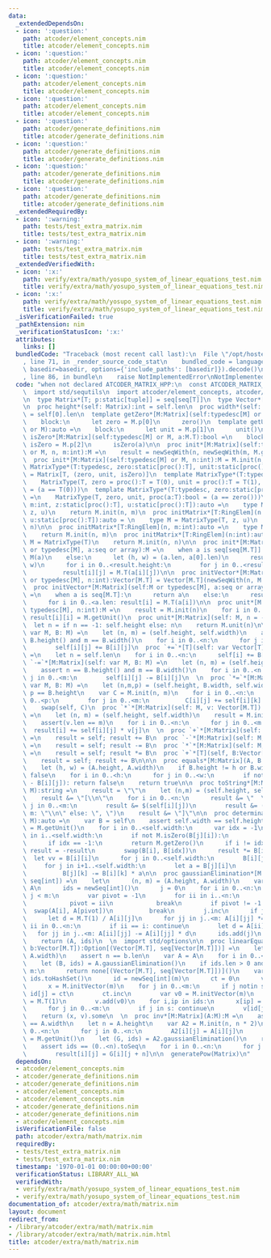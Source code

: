 ```yaml
---
data:
  _extendedDependsOn:
  - icon: ':question:'
    path: atcoder/element_concepts.nim
    title: atcoder/element_concepts.nim
  - icon: ':question:'
    path: atcoder/element_concepts.nim
    title: atcoder/element_concepts.nim
  - icon: ':question:'
    path: atcoder/element_concepts.nim
    title: atcoder/element_concepts.nim
  - icon: ':question:'
    path: atcoder/element_concepts.nim
    title: atcoder/element_concepts.nim
  - icon: ':question:'
    path: atcoder/generate_definitions.nim
    title: atcoder/generate_definitions.nim
  - icon: ':question:'
    path: atcoder/generate_definitions.nim
    title: atcoder/generate_definitions.nim
  - icon: ':question:'
    path: atcoder/generate_definitions.nim
    title: atcoder/generate_definitions.nim
  - icon: ':question:'
    path: atcoder/generate_definitions.nim
    title: atcoder/generate_definitions.nim
  _extendedRequiredBy:
  - icon: ':warning:'
    path: tests/test_extra_matrix.nim
    title: tests/test_extra_matrix.nim
  - icon: ':warning:'
    path: tests/test_extra_matrix.nim
    title: tests/test_extra_matrix.nim
  _extendedVerifiedWith:
  - icon: ':x:'
    path: verify/extra/math/yosupo_system_of_linear_equations_test.nim
    title: verify/extra/math/yosupo_system_of_linear_equations_test.nim
  - icon: ':x:'
    path: verify/extra/math/yosupo_system_of_linear_equations_test.nim
    title: verify/extra/math/yosupo_system_of_linear_equations_test.nim
  _isVerificationFailed: true
  _pathExtension: nim
  _verificationStatusIcon: ':x:'
  attributes:
    links: []
  bundledCode: "Traceback (most recent call last):\n  File \"/opt/hostedtoolcache/Python/3.9.6/x64/lib/python3.9/site-packages/onlinejudge_verify/documentation/build.py\"\
    , line 71, in _render_source_code_stat\n    bundled_code = language.bundle(stat.path,\
    \ basedir=basedir, options={'include_paths': [basedir]}).decode()\n  File \"/opt/hostedtoolcache/Python/3.9.6/x64/lib/python3.9/site-packages/onlinejudge_verify/languages/nim.py\"\
    , line 86, in bundle\n    raise NotImplementedError\nNotImplementedError\n"
  code: "when not declared ATCODER_MATRIX_HPP:\n  const ATCODER_MATRIX_HPP* = 1\n\
    \  import std/sequtils\n  import atcoder/element_concepts, atcoder/generate_definitions\n\
    \n  type Matrix*[T; p:static[tuple]] = seq[seq[T]]\n  type Vector*[T] = seq[T]\n\
    \n  proc height*(self: Matrix):int = self.len\n  proc width*(self: Matrix):int\
    \ = self[0].len\n  template getZero*[M:Matrix](self:typedesc[M] or M):auto =\n\
    \    block:\n      let zero = M.p[0]\n      zero()\n  template getUnit*[M:Matrix](self:typedesc[M]\
    \ or M):auto =\n    block:\n      let unit = M.p[1]\n      unit()\n  template\
    \ isZero*[M:Matrix](self:typedesc[M] or M, a:M.T):bool =\n    block:\n      let\
    \ isZero = M.p[2]\n      isZero(a)\n\n  proc init*[M:Matrix](self:typedesc[M]\
    \ or M, n, m:int):M =\n    result = newSeqWith(n, newSeqWith(m, M.getZero()))\n\
    \  proc init*[M:Matrix](self:typedesc[M] or M, n:int):M = M.init(n, n)\n\n  template\
    \ MatrixType*(T:typedesc, zero:static[proc():T], unit:static[proc():T], isZero:static[proc(a:T):bool]):auto\
    \ = Matrix[T, (zero, unit, isZero)]\n  template MatrixType*(T:typedesc):auto =\n\
    \    MatrixType(T, zero = proc():T = T(0), unit = proc():T = T(1), isZero = proc(a:T):bool\
    \ = (a == T(0)))\n  template MatrixType*(T:typedesc, zero:static[proc():T], unit:static[proc():T]):auto\
    \ =\n    MatrixType(T, zero, unit, proc(a:T):bool = (a == zero()))\n\n  proc initMatrix*[T:RingElem](n,\
    \ m:int, z:static[proc():T], u:static[proc():T]):auto =\n    type M = MatrixType(T,\
    \ z, u)\n    return M.init(n, m)\n  proc initMatrix*[T:RingElem](n:int, z:static[proc():T],\
    \ u:static[proc():T]):auto = \n    type M = MatrixType(T, z, u)\n    return M.init(n,\
    \ n)\n\n  proc initMatrix*[T:RingElem](n, m:int):auto =\n    type M = MatrixType(T)\n\
    \    return M.init(n, m)\n  proc initMatrix*[T:RingElem](n:int):auto =\n    type\
    \ M = MatrixType(T)\n    return M.init(n, n)\n\n  proc init*[M:Matrix](self:M\
    \ or typedesc[M], a:seq or array):M =\n    when a is seq[seq[M.T]]:\n      return\
    \ M(a)\n    else:\n      let (h, w) = (a.len, a[0].len)\n      result = M.init(h,\
    \ w)\n      for i in 0..<result.height:\n        for j in 0..<result.width:\n\
    \          result[i][j] = M.T(a[i][j])\n\n  proc initVector*[M:Matrix](self:M\
    \ or typedesc[M], n:int):Vector[M.T] = Vector[M.T](newSeqWith(n, M.getZero()))\n\
    \  proc initVector*[M:Matrix](self:M or typedesc[M], a:seq or array):Vector[M.T]\
    \ =\n    when a is seq[M.T]:\n      return a\n    else:\n      result = M.initVector(a.len)\n\
    \      for i in 0..<a.len: result[i] = M.T(a[i])\n\n  proc unit*[M:Matrix](self:\
    \ typedesc[M], n:int):M =\n    result = M.init(n)\n    for i in 0..<n:\n     \
    \ result[i][i] = M.getUnit()\n  proc unit*[M:Matrix](self: M, n = -1):M =\n  \
    \  let n = if n == -1: self.height else: n\n    return M.unit(n)\n\n  proc `+=`*[M:Matrix](self:\
    \ var M, B: M) =\n    let (n, m) = (self.height, self.width)\n    assert n ==\
    \ B.height() and m == B.width()\n    for i in 0..<n:\n      for j in 0..<m:\n\
    \        self[i][j] += B[i][j]\n  proc `+=`*[T](self: var Vector[T], B:Vector[T])\
    \ =\n    let n = self.len\n    for i in 0..<n:\n      self[i] += B[i]\n\n  proc\
    \ `-=`*[M:Matrix](self: var M, B: M) =\n    let (n, m) = (self.height, self.width)\n\
    \    assert n == B.height() and m == B.width()\n    for i in 0..<n:\n      for\
    \ j in 0..<m:\n        self[i][j] -= B[i][j]\n  \n  proc `*=`*[M:Matrix](self:\
    \ var M, B: M) =\n    let (n,m,p) = (self.height, B.width, self.width)\n    assert\
    \ p == B.height\n    var C = M.init(n, m)\n    for i in 0..<n:\n      for k in\
    \ 0..<p:\n        for j in 0..<m:\n          C[i][j] += self[i][k] * B[k][j]\n\
    \    swap(self, C)\n  proc `*`*[M:Matrix](self: M, v: Vector[M.T]): Vector[M.T]\
    \ =\n    let (n, m) = (self.height, self.width)\n    result = M.initVector(n)\n\
    \    assert(v.len == m)\n    for i in 0..<n:\n      for j in 0..<m:\n        \
    \  result[i] += self[i][j] * v[j]\n  \n  proc `+`*[M:Matrix](self: M, B:M):auto\
    \ =\n    result = self; result += B\n  proc `-`*[M:Matrix](self: M, B:M):auto\
    \ =\n    result = self; result -= B\n  proc `*`*[M:Matrix](self: M, B:M):auto\
    \ =\n    result = self; result *= B\n  proc `+`*[T](self, B:Vector[T]):auto =\n\
    \    result = self; result += B\n\n\n  proc equals*[M:Matrix](A, B:M):bool =\n\
    \    let (h, w) = (A.height, A.width)\n    if B.height != h or B.width != w: return\
    \ false\n    for i in 0..<h:\n      for j in 0..<w:\n        if not A.isZero(A[i][j]\
    \ - B[i][j]): return false\n    return true\n\n  proc toString*[M:Matrix](self:\
    \ M):string =\n    result = \"\"\n    let (n,m) = (self.height, self.width)\n\
    \    result &= \"[\\n\"\n    for i in 0..<n:\n      result &= \"  \"\n      for\
    \ j in 0..<m:\n        result &= $(self[i][j])\n        result &= (if j + 1 ==\
    \ m: \"\\n\" else: \", \")\n    result &= \"]\"\n\n  proc determinant*[M:Matrix](self:\
    \ M):auto =\n    var B = self\n    assert self.width == self.height\n    result\
    \ = M.getUnit()\n    for i in 0..<self.width:\n      var idx = -1\n      for j\
    \ in i..<self.width:\n        if not M.isZero(B[j][i]):\n          idx = j;break\n\
    \      if idx == -1:\n        return M.getZero()\n      if i != idx:\n       \
    \ result = -result\n        swap(B[i], B[idx])\n      result *= B[i][i]\n    \
    \  let vv = B[i][i]\n      for j in 0..<self.width:\n        B[i][j] /= vv\n \
    \     for j in i+1..<self.width:\n        let a = B[j][i]\n        for k in 0..<self.width:\n\
    \          B[j][k] -= B[i][k] * a\n\n  proc gaussianElimination*[M:Matrix](A:M):(M,\
    \ seq[int]) =\n    let\n      (n, m) = (A.height, A.width)\n    var\n      A =\
    \ A\n      ids = newSeq[int]()\n      j = 0\n    for i in 0..<n:\n      while\
    \ j < m:\n        var pivot = -1\n        for ii in i..<n:\n          if not M.isZero(A[ii][j]):\n\
    \            pivot = ii\n            break\n        if pivot != -1:\n        \
    \  swap(A[i], A[pivot])\n          break\n        j.inc\n      if j == m: break\n\
    \      let d = M.T(1) / A[i][j]\n      for jj in j..<m: A[i][jj] *= d\n      for\
    \ ii in 0..<n:\n        if ii == i: continue\n        let d = A[ii][j]\n     \
    \   for jj in j..<m: A[ii][jj] -= A[i][jj] * d\n      ids.add(j)\n      j.inc\n\
    \    return (A, ids)\n  \n  import std/options\n\n  proc linearEquations*[M:Matrix](A:M,\
    \ b:Vector[M.T]):Option[(Vector[M.T], seq[Vector[M.T]])] =\n    let (n, m) = (A.height,\
    \ A.width)\n    assert n == b.len\n    var A = A\n    for i in 0..<n: A[i].add(b[i])\n\
    \    let (B, ids) = A.gaussianElimination()\n    if ids.len > 0 and ids[^1] ==\
    \ m:\n      return none[(Vector[M.T], seq[Vector[M.T]])]()\n    var\n      s =\
    \ ids.toHashSet()\n      id = newSeq[int](m)\n      ct = 0\n      v = newSeq[Vector[M.T]]()\n\
    \      x = M.initVector(m)\n    for j in 0..<m:\n      if j notin s:\n       \
    \ id[j] = ct\n        ct.inc\n        var v0 = M.initVector(m)\n        v0[j]\
    \ = M.T(1)\n        v.add(v0)\n    for i,ip in ids:\n      x[ip] = B[i][^1]\n\
    \      for j in 0..<m:\n        if j in s: continue\n        v[id[j]][ip] -= B[i][j]\n\
    \    return (x, v).some\n  \n  proc inv*[M:Matrix](A:M):M =\n    assert A.height\
    \ == A.width\n    let n = A.height\n    var A2 = M.init(n, n * 2)\n    for i in\
    \ 0..<n:\n      for j in 0..<n:\n        A2[i][j] = A[i][j]\n      A2[i][i + n]\
    \ = M.getUnit()\n    let (G, ids) = A2.gaussianElimination()\n    result = M.init(n)\n\
    \    assert ids == (0..<n).toSeq\n    for i in 0..<n:\n      for j in 0..<n:\n\
    \        result[i][j] = G[i][j + n]\n\n  generatePow(Matrix)\n"
  dependsOn:
  - atcoder/element_concepts.nim
  - atcoder/generate_definitions.nim
  - atcoder/generate_definitions.nim
  - atcoder/element_concepts.nim
  - atcoder/element_concepts.nim
  - atcoder/generate_definitions.nim
  - atcoder/generate_definitions.nim
  - atcoder/element_concepts.nim
  isVerificationFile: false
  path: atcoder/extra/math/matrix.nim
  requiredBy:
  - tests/test_extra_matrix.nim
  - tests/test_extra_matrix.nim
  timestamp: '1970-01-01 00:00:00+00:00'
  verificationStatus: LIBRARY_ALL_WA
  verifiedWith:
  - verify/extra/math/yosupo_system_of_linear_equations_test.nim
  - verify/extra/math/yosupo_system_of_linear_equations_test.nim
documentation_of: atcoder/extra/math/matrix.nim
layout: document
redirect_from:
- /library/atcoder/extra/math/matrix.nim
- /library/atcoder/extra/math/matrix.nim.html
title: atcoder/extra/math/matrix.nim
---
```

